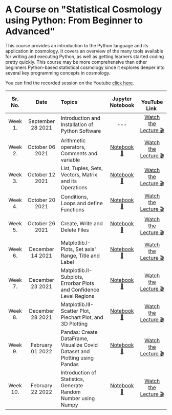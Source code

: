 # A Course on "Statistical Cosmology using Python: From Beginner to Advanced"


This course provides an introduction to the Python language and its application in cosmology. It covers an overview of the many tools available for writing and executing Python, as well as getting learners started coding pretty quickly. This course may be more comprehensive than other beginners Python-based statistical cosmology since it explores deeper into several key programming concepts in cosmology.

You can find the recorded session on the Youtube [click here](https://youtube.com/channel/UCIAPicDD-g3tY522KxBl4aw).



Sr. No. | Date | Topics | Jupyter Notebook | &nbsp;  &nbsp;  YouTube &nbsp;  Link  &nbsp;&nbsp; |
:-: |:-: |:-- |:-: |:-: |
Week 1. | September 28 2021 | Introduction and Installation of Python Software | --- | [Watch the Lecture :clapper:](https://www.youtube.com/watch?v=azOfhkGStUw&ab_channel=TheCosmologicalCafe) 
Week 2. | October 06 2021 | Arithmetic operators, Comments and variable | [Notebook :eyes:](https://github.com/darshanbeniwal/Statistical_Cosmology_using_Python_ICARD_2021/blob/main/Week_2_Oct_06_2021/Statistical_Cosmology_using_Python_week_II.ipynb)| [Watch the Lecture :clapper:](https://youtu.be/b4hQecJ5IsI)
Week 3. | October 12 2021 | List, Tuples, Sets, Vectors, Matrix and its Operations | [Notebook :eyes:](https://github.com/darshanbeniwal/Statistical_Cosmology_using_Python_ICARD_2021/blob/main/Week_3_Oct_12_2021/Statistical_Cosmology_using_Python_week_3.ipynb)| [Watch the Lecture :clapper:](https://youtu.be/iBvzL3zsm9c)
Week 4. | October 20 2021 | Conditions, Loops and define Functions | [Notebook :eyes:](https://github.com/darshanbeniwal/Statistical_Cosmology_using_Python_ICARD_2021/blob/main/Week_4_Oct_20_2021/Statistical_Cosmology_using_Python_week_4.ipynb)| [Watch the Lecture :clapper:](https://youtu.be/90oKZ8Jj1cY)
Week 5. | October 26 2021 | Create, Write and Delete Files | [Notebook :eyes:](https://github.com/darshanbeniwal/Statistical_Cosmology_using_Python_ICARD_2021/blob/main/Week_5_Oct_26_2021/Statistical_Cosmology_using_Python_week_5.ipynb)| [Watch the Lecture :clapper:](https://youtu.be/W1NBOEwcRvk)
Week 6. | December 14 2021 | Matplotlib.I- Plots, Set axis' Range, Title and Label | [Notebook :eyes:](https://github.com/darshanbeniwal/Statistical_Cosmology_using_Python_ICARD_2021/blob/main/Week_6_Dec_14_2021/Statistical_Cosmology_using_Python_week_6.ipynb)| [Watch the Lecture :clapper:](https://youtu.be/0ODEJg5RFtA)
Week 7. | December 23 2021 | Matplotlib.II- Subplots, Errorbar Plots and Confidence Level Regions | [Notebook :eyes:](https://github.com/darshanbeniwal/Statistical_Cosmology_using_Python_ICARD_2021/blob/main/Week_7_Dec_23_2021/Statistical_Cosmology_using_Python_week_7.ipynb)| [Watch the Lecture :clapper:](https://youtu.be/O4kZIC5SHmg)
Week 8. | December 28 2021 | Matplotlib.III- Scatter Plot, Piechart Plot, and 3D Plotting | [Notebook :eyes:](https://github.com/darshanbeniwal/Statistical_Cosmology_using_Python_ICARD_2021/blob/main/Week_8_Dec_28_2021/Statistical_Cosmology_using_Python_week_8.ipynb)| [Watch the Lecture :clapper:](https://youtu.be/Xr48BDHbP3k)
Week 9. | February 01 2022 | Pandas: Create DataFrame, Visualize Covid <br /> Dataset and Plotting using Pandas | [Notebook :eyes:](https://github.com/darshanbeniwal/Statistical_Cosmology_using_Python_ICARD_2021/blob/main/Week_9_Feb_01_2022/Statistical_Cosmology_using_Python_Week_9.ipynb)| [Watch the Lecture :clapper:](https://youtu.be/Zcn29DnW-p0)
Week 10. | February 22 2022 | Introduction of Statistics, Generate Random <br/> Number using Numpy | [Notebook :eyes:](https://github.com/darshanbeniwal/Statistical_Cosmology_using_Python_ICARD_2021/blob/main/Week_X_Feb_22_2022/Statistical_Cosmology_using_Python_Week_10.ipynb)| [Watch the Lecture :clapper:]( )

